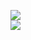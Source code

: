 [![](https://img.shields.io/badge/Made%20With-Github%20Spray-lightgrey.svg?style=for-the-badge&logo=github)](https://github.com/Annihil/github-spray#30013)  
[![](https://i.imgur.com/2DrTn0Z.gif)](https://github.com/Annihil/github-spray)